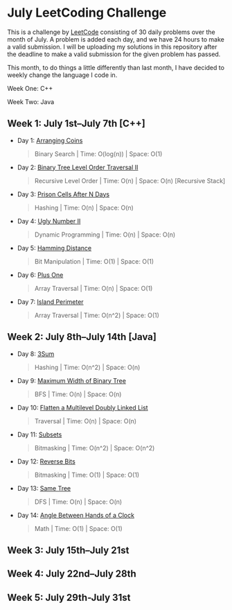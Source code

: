 # July LeetCoding Challenge

This is a challenge by [LeetCode](https://leetcode.com/explore/featured/card/july-leetcoding-challenge/) consisting of 30 daily problems over the month of July. A problem is added each day, and we have 24 hours to make a valid submission. I will be uploading my solutions in this repository after the deadline to make a valid submission for the given problem has passed.

This month, to do things a little differently than last month, I have decided to weekly change the language I code in. 

Week One: C++

Week Two: Java


## Week 1: July 1st–July 7th [C++]

* Day 1: [Arranging Coins](https://leetcode.com/explore/featured/card/july-leetcoding-challenge/544/week-1-july-1st-july-7th/3377/)

    > Binary Search | 
    > Time: O(log(n)) |
    > Space: O(1)

* Day 2: [Binary Tree Level Order Traversal II](https://leetcode.com/explore/featured/card/july-leetcoding-challenge/544/week-1-july-1st-july-7th/3378/)

    > Recursive Level Order | 
    > Time: O(n) |
    > Space: O(n) [Recursive Stack]

* Day 3: [Prison Cells After N Days](https://leetcode.com/explore/featured/card/july-leetcoding-challenge/544/week-1-july-1st-july-7th/3379/)

    > Hashing | 
    > Time: O(n) |
    > Space: O(n)

* Day 4: [Ugly Number II](https://leetcode.com/explore/featured/card/july-leetcoding-challenge/544/week-1-july-1st-july-7th/3380/)

    > Dynamic Programming | 
    > Time: O(n) |
    > Space: O(n)

* Day 5: [Hamming Distance](https://leetcode.com/explore/featured/card/july-leetcoding-challenge/544/week-1-july-1st-july-7th/3381/)

    > Bit Manipulation | 
    > Time: O(1) |
    > Space: O(1)

* Day 6: [Plus One](https://leetcode.com/explore/featured/card/july-leetcoding-challenge/544/week-1-july-1st-july-7th/3382/)

    > Array Traversal | 
    > Time: O(n) |
    > Space: O(1)

* Day 7: [Island Perimeter](https://leetcode.com/explore/featured/card/july-leetcoding-challenge/544/week-1-july-1st-july-7th/3383/)

    > Array Traversal | 
    > Time: O(n^2) |
    > Space: O(1)


## Week 2: July 8th–July 14th [Java]

* Day 8: [3Sum](https://leetcode.com/explore/featured/card/july-leetcoding-challenge/545/week-2-july-8th-july-14th/3384/)

    > Hashing | 
    > Time: O(n^2) |
    > Space: O(n)

* Day 9: [Maximum Width of Binary Tree](https://leetcode.com/explore/featured/card/july-leetcoding-challenge/545/week-2-july-8th-july-14th/3385/)

    > BFS | 
    > Time: O(n) |
    > Space: O(n)

* Day 10: [Flatten a Multilevel Doubly Linked List](https://leetcode.com/explore/featured/card/july-leetcoding-challenge/545/week-2-july-8th-july-14th/3386/)

    > Traversal | 
    > Time: O(n) |
    > Space: O(n)

* Day 11: [Subsets](https://leetcode.com/explore/featured/card/july-leetcoding-challenge/545/week-2-july-8th-july-14th/3387/)

    > Bitmasking | 
    > Time: O(n^2) |
    > Space: O(n^2)

* Day 12: [Reverse Bits](https://leetcode.com/explore/featured/card/july-leetcoding-challenge/545/week-2-july-8th-july-14th/3388/)

    > Bitmasking | 
    > Time: O(1) |
    > Space: O(1)

* Day 13: [Same Tree](https://leetcode.com/explore/featured/card/july-leetcoding-challenge/545/week-2-july-8th-july-14th/3389/)

    > DFS | 
    > Time: O(n) |
    > Space: O(n)

* Day 14: [Angle Between Hands of a Clock](https://leetcode.com/explore/featured/card/july-leetcoding-challenge/545/week-2-july-8th-july-14th/3390/)

    > Math | 
    > Time: O(1) |
    > Space: O(1)

## Week 3: July 15th–July 21st


## Week 4: July 22nd–July 28th


## Week 5: July 29th-July 31st
